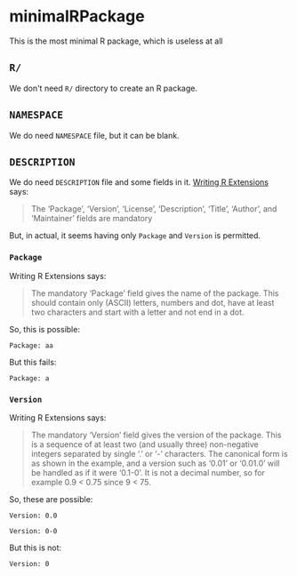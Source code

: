minimalRPackage
===============

This is the most minimal R package, which is useless at all

`R/`
----
We don't need `R/` directory to create an R package.

`NAMESPACE`
-----------
We do need `NAMESPACE` file, but it can be blank.

`DESCRIPTION`
-------------
We do need `DESCRIPTION` file and some fields in it. [Writing R Extensions](https://cran.r-project.org/doc/manuals/r-release/R-exts.html#The-DESCRIPTION-file) says:

> The ‘Package’, ‘Version’, ‘License’, ‘Description’, ‘Title’, ‘Author’, and ‘Maintainer’ fields are mandatory

But, in actual, it seems having only `Package` and `Version` is permitted.

### `Package`

Writing R Extensions says:

> The mandatory ‘Package’ field gives the name of the package. This should contain only (ASCII) letters, numbers and dot, have at least two characters and start with a letter and not end in a dot.

So, this is possible:

```
Package: aa
```

But this fails:

```
Package: a
```

### `Version`

Writing R Extensions says:

> The mandatory ‘Version’ field gives the version of the package. This is a sequence of at least two (and usually three) non-negative integers separated by single ‘.’ or ‘-’ characters. The canonical form is as shown in the example, and a version such as ‘0.01’ or ‘0.01.0’ will be handled as if it were ‘0.1-0’. It is not a decimal number, so for example 0.9 < 0.75 since 9 < 75. 

So, these are possible:

```
Version: 0.0
```

```
Version: 0-0
```

But this is not:

```
Version: 0
```
